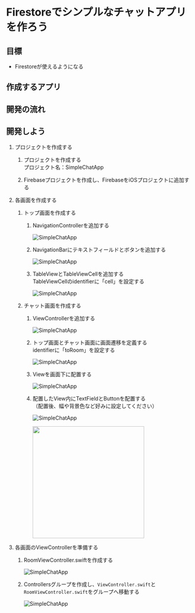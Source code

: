 # Firestoreでシンプルなチャットアプリを作ろう

## 目標
- Firestoreが使えるようになる

## 作成するアプリ

## 開発の流れ

## 開発しよう
1. プロジェクトを作成する

	1. プロジェクトを作成する  
	プロジェクト名：SimpleChatApp
	
	2. Firebaseプロジェクトを作成し、FirebaseをiOSプロジェクトに追加する

2. 各画面を作成する
	
	1. トップ画面を作成する
		
		1. NavigationControllerを追加する
			
			![SimpleChatApp](./img/SimpleChatApp01.gif)
			
		2. NavigationBarにテキストフィールドとボタンを追加する

			![SimpleChatApp](./img/SimpleChatApp02.gif)
			
		3. TableViewとTableViewCellを追加する  
		TableViewCellのidentifierに「cell」を設定する
		
			![SimpleChatApp](./img/SimpleChatApp03.gif)
	
	2. チャット画面を作成する
		
		1. ViewControllerを追加する
			
			![SimpleChatApp](./img/SimpleChatApp04.png)
			
		2. トップ画面とチャット画面に画面遷移を定義する  
		identifierに「toRoom」を設定する
			
			![SimpleChatApp](./img/SimpleChatApp05.gif)
			
		3. Viewを画面下に配置する

			![SimpleChatApp](./img/SimpleChatApp06.gif)
		
		4. 配置したView内にTextFieldとButtonを配置する  
		（配置後、幅や背景色など好みに設定してください）
		
			![SimpleChatApp](./img/SimpleChatApp07.gif)
			
			<img src="./img/SimpleChatApp08.png" width="300px">

3. 各画面のViewControllerを準備する
	
	1. RoomViewController.swiftを作成する	

		![SimpleChatApp](./img/SimpleChatApp08.gif)

	2. Controllersグループを作成し、```ViewController.swift```と```RoomViewController.swift```をグループへ移動する

		![SimpleChatApp](./img/SimpleChatApp09.gif)